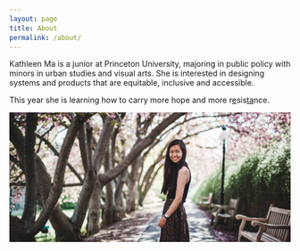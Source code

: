 ```yaml
---
layout: page
title: About
permalink: /about/
---
```


Kathleen Ma is a junior at Princeton University, majoring in public policy with minors in urban studies and visual arts. She is interested in designing systems and products that are equitable, inclusive and accessible. 

This year she is learning how to carry more hope and more r[e](http://emilyslist.org)sis[t](http://togetherlist.com)[a](http://aclu.org/donate)nce. 


![Mug](/img/mug3.png)

